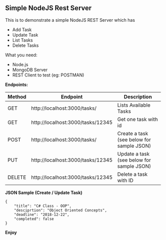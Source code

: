 ## Simple NodeJS Rest Server
This is to demonstrate a simple NodeJS REST Server which has 

 - Add Task
 - Update Task
 - List Tasks
 - Delete Tasks

What you need: 

 - Node.js  
 - MongoDB Server  
 - REST Client to test (eg: POSTMAN)

**Endpoints:** 

| Method | Endpoint  |Description|
|--|--|--|
| GET | http://localhost:3000/tasks/ |Lists Available Tasks |
| GET | http://localhost:3000/tasks/12345 | Get one task with id |
| POST | http://localhost:3000/tasks/ | Create a task (see below for sample JSON) | 
| PUT | http://localhost:3000/tasks/12345 |  Update a task (see below for sample JSON) | 
| DELETE | http://localhost:3000/tasks/12345 |  Delete a task with ID |

**JSON Sample (Create / Update Task)**

    {
    	"title": "C# Class - OOP",
    	"desciprtion": "Object Oriented Concepts",
    	"deadline": "2018-12-22",
    	"completed": false
    }

**Enjoy**